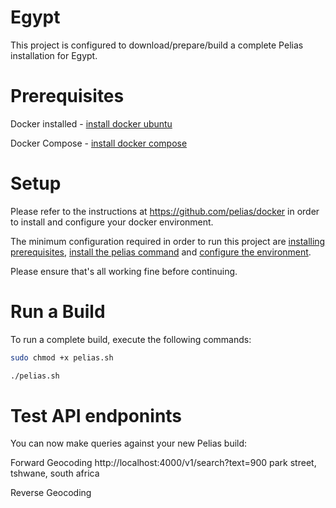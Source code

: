 # Egypt

This project is configured to download/prepare/build a complete Pelias installation for Egypt.

# Prerequisites

Docker installed - [install docker ubuntu](https://www.digitalocean.com/community/tutorials/how-to-install-and-use-docker-on-ubuntu-20-04)

Docker Compose - [install docker compose ](https://www.digitalocean.com/community/tutorials/how-to-install-and-use-docker-compose-on-ubuntu-20-04)

# Setup

Please refer to the instructions at https://github.com/pelias/docker in order to install and configure your docker environment.

The minimum configuration required in order to run this project are [installing prerequisites](https://github.com/pelias/docker#prerequisites), [install the pelias command](https://github.com/pelias/docker#installing-the-pelias-command) and [configure the environment](https://github.com/pelias/docker#configure-environment).

Please ensure that's all working fine before continuing.

# Run a Build

To run a complete build, execute the following commands:

```bash
sudo chmod +x pelias.sh

./pelias.sh
```

# Test API endponints

You can now make queries against your new Pelias build:

Forward Geocoding http://localhost:4000/v1/search?text=900 park street, tshwane, south africa

Reverse Geocoding
